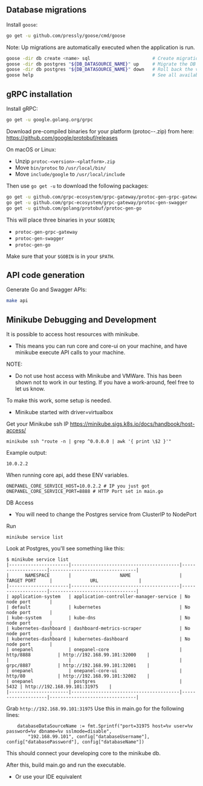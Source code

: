 ## Database migrations

Install `goose`:
```bash
go get -u github.com/pressly/goose/cmd/goose
```

Note: Up migrations are automatically executed when the application is run.

```bash
goose -dir db create <name> sql                       # Create migration in db folder
goose -dir db postgres "${DB_DATASOURCE_NAME}" up     # Migrate the DB to the most recent version available
goose -dir db postgres "${DB_DATASOURCE_NAME}" down   # Roll back the version by 1
goose help                                            # See all available commands
```

## gRPC installation

Install gRPC:
```bash
go get -u google.golang.org/grpc
```

Download pre-compiled binaries for your platform (protoc-<version>-<platform>.zip) from here: https://github.com/google/protobuf/releases

On macOS or Linux:

- Unzip `protoc-<version>-<platform>.zip`
- Move `bin/protoc` to `/usr/local/bin/`
- Move `include/google` to `/usr/local/include`

Then use `go get -u` to download the following packages:

```bash
go get -u github.com/grpc-ecosystem/grpc-gateway/protoc-gen-grpc-gateway
go get -u github.com/grpc-ecosystem/grpc-gateway/protoc-gen-swagger
go get -u github.com/golang/protobuf/protoc-gen-go
```

This will place three binaries in your `$GOBIN`;

* `protoc-gen-grpc-gateway`
* `protoc-gen-swagger`
* `protoc-gen-go`

Make sure that your `$GOBIN` is in your `$PATH`.

## API code generation

Generate Go and Swagger APIs:
```bash
make api
```

## Minikube Debugging and Development

It is possible to access host resources with minikube.
- This means you can run core and core-ui on your machine, and have minikube
execute API calls to your machine.

NOTE:
- Do not use host access with Minikube and VMWare. This has been shown not to work
in our testing.
If you have a work-around, feel free to let us know.

To make this work, some setup is needed.
- Minikube started with driver=virtualbox

Get your Minikube ssh IP
https://minikube.sigs.k8s.io/docs/handbook/host-access/

```shell script
minikube ssh "route -n | grep ^0.0.0.0 | awk '{ print \$2 }'"
```
Example output:
```shell script
10.0.2.2
```

When running core api, add these ENV variables.
```shell script
ONEPANEL_CORE_SERVICE_HOST=10.0.2.2 # IP you just got
ONEPANEL_CORE_SERVICE_PORT=8888 # HTTP Port set in main.go
```

DB Access
- You will need to change the Postgres service from ClusterIP to NodePort

Run
```shell script
minikube service list
```

Look at Postgres, you'll see something like this:
```shell script
$ minikube service list
|----------------------|----------------------------------------|--------------------|--------------------------------|
|      NAMESPACE       |                  NAME                  |    TARGET PORT     |              URL               |
|----------------------|----------------------------------------|--------------------|--------------------------------|
| application-system   | application-controller-manager-service | No node port       |
| default              | kubernetes                             | No node port       |
| kube-system          | kube-dns                               | No node port       |
| kubernetes-dashboard | dashboard-metrics-scraper              | No node port       |
| kubernetes-dashboard | kubernetes-dashboard                   | No node port       |
| onepanel             | onepanel-core                          | http/8888          | http://192.168.99.101:32000    |
|                      |                                        | grpc/8887          | http://192.168.99.101:32001    |
| onepanel             | onepanel-core-ui                       | http/80            | http://192.168.99.101:32002    |
| onepanel             | postgres                               |               5432 | http://192.168.99.101:31975    |
|----------------------|----------------------------------------|--------------------|--------------------------------|
```
Grab `http://192.168.99.101:31975`
Use this in main.go for the following lines:

```shell script
	databaseDataSourceName := fmt.Sprintf("port=31975 host=%v user=%v password=%v dbname=%v sslmode=disable",
		"192.168.99.101", config["databaseUsername"], config["databasePassword"], config["databaseName"])
```
This should connect your developing core to the minikube db.

After this, build main.go and run the executable.
- Or use your IDE equivalent